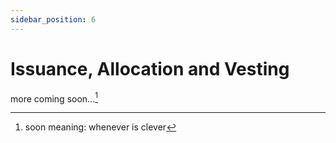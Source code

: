 ```yaml
---
sidebar_position: 6
---
```


# Issuance, Allocation and Vesting

more coming soon...[^1]
[^1]: soon meaning: whenever is clever

